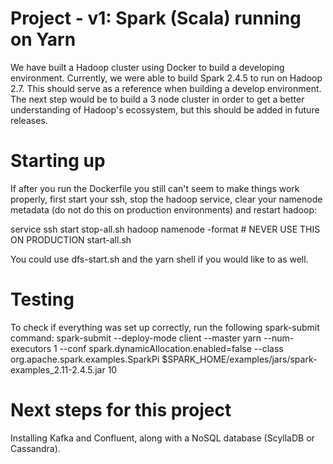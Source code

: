 # Project - v1: Spark (Scala) running on Yarn
We have built a Hadoop cluster using Docker to build a developing environment. Currently, we were
able to build Spark 2.4.5 to run on Hadoop 2.7. This should serve as a reference when building a 
develop environment. The next step would be to build a 3 node cluster in order to get a better understanding
of Hadoop's ecossystem, but this should be added in future releases.

# Starting up

If after you run the Dockerfile you still can't seem to make things work properly, first start
your ssh, stop the hadoop service, clear your namenode metadata (do not do this on production
environments) and restart hadoop:

service ssh start
stop-all.sh
hadoop namenode -format # NEVER USE THIS ON PRODUCTION
start-all.sh

You could use dfs-start.sh and the yarn shell if you would like to as well.

# Testing

To check if everything was set up correctly, run the following spark-submit command:
spark-submit --deploy-mode client --master yarn --num-executors 1 --conf spark.dynamicAllocation.enabled=false --class org.apache.spark.examples.SparkPi  $SPARK_HOME/examples/jars/spark-examples_2.11-2.4.5.jar 10

# Next steps for this project

Installing Kafka and Confluent, along with a NoSQL database (ScyllaDB or Cassandra).
 


